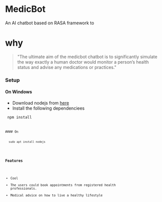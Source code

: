 # MedicBot
An AI chatbot based on RASA framework to  

# why
> "The ultimate aim of the medicbot chatbot is to significantly simulate the way exactly a human doctor would monitor a person’s health status and advise any medications or practices."

### Setup
#### On Windows
* Download nodejs from [here](https://nodejs.org/en/download/)  
* Install the following dependenciees
<pre><code> npm install <dependency_name> <pre><code>

#### On 

<pre> <code> sudo apt install nodejs  </code> </pre>

### Features
* Cool
* The users could book appointments from registered health professionals.
* Medical advice on how to live a healthy lifestyle
